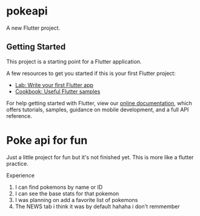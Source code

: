 # pokeapi

A new Flutter project.

## Getting Started

This project is a starting point for a Flutter application.

A few resources to get you started if this is your first Flutter project:

- [Lab: Write your first Flutter app](https://flutter.dev/docs/get-started/codelab)
- [Cookbook: Useful Flutter samples](https://flutter.dev/docs/cookbook)

For help getting started with Flutter, view our
[online documentation](https://flutter.dev/docs), which offers tutorials,
samples, guidance on mobile development, and a full API reference.


# Poke api for fun

Just a little project for fun but it's not finished yet. This is more like a flutter practice.

Experience
1) I can find pokemons by name or ID
2) I can see the base stats for that pokemon
3) I was planning on add a favorite list of pokemons
4) The NEWS tab i think it was by default hahaha i don't remmember
